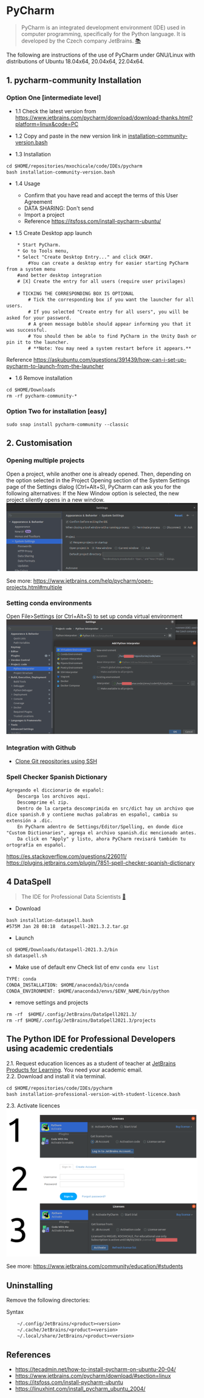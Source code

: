 # PyCharm
> PyCharm is an integrated development environment (IDE) used in computer programming, specifically for the Python language. 
> It is developed by the Czech company JetBrains. [:books:](https://en.wikipedia.org/wiki/PyCharm)  

The following are instructions of the use of PyCharm under GNU/Linux with distributions of Ubuntu 18.04x64, 20.04x64, 22.04x64.

## 1. pycharm-community Installation 

### Option One [intermediate level]

* 1.1 Check the latest version from 
 https://www.jetbrains.com/pycharm/download/download-thanks.html?platform=linux&code=PC
* 1.2 Copy and paste in the new version link in [installation-community-version.bash](installation-community-version.bash)

* 1.3 Installation
```
cd $HOME/repositories/mxochicale/code/IDEs/pycharm
bash installation-community-version.bash
```
* 1.4 Usage
  * Confirm that you have read and accept the terms of this User Agreement
  * DATA SHARING: Don't send 
  * Import a project
  * Reference https://itsfoss.com/install-pycharm-ubuntu/

* 1.5 Create Desktop app launch
```
    * Start PyCharm.
    * Go to Tools menu, 
    * Select "Create Desktop Entry..." and click OKAY.
    	#You can create a desktop entry for easier starting PyCharm from a system menu
	#and better desktop integration
	# [X] Create the entry for all users (require user privilages)
 	
	# TICKING THE CORRESPONDING BOX IS OPTIONAL
    	# Tick the corresponding box if you want the launcher for all users.
    	# If you selected "Create entry for all users", you will be asked for your password.
    	# A green message bubble should appear informing you that it was successful.
    	# You should then be able to find PyCharm in the Unity Dash or pin it to the launcher.
    	# **Note: You may need a system restart before it appears.**

```
Reference https://askubuntu.com/questions/391439/how-can-i-set-up-pycharm-to-launch-from-the-launcher

* 1.6 Remove installation
```
cd $HOME/Downloads
rm -rf pycharm-community-* 
```

### Option Two for installation [easy]
```
sudo snap install pycharm-community --classic
```

## 2. Customisation 
### Opening multiple projects
Open a project, while another one is already opened.
Then, depending on the option selected in the Project Opening section of the System Settings page of the Settings dialog (Ctrl+Alt+S), 
PyCharm can ask you for the following alternatives:
If the New Window option is selected, the new project silently opens in a new window.
![fig](figures/multiple-projects.png)

See more: https://www.jetbrains.com/help/pycharm/open-projects.html#multiple


### Setting conda environments
Open File>Settings (or Ctrl+Alt+S) to set up conda virtual environment
![fig](figures/setting-up-conda-env.png)

### Integration with Github 
* [Clone Git repositories using SSH](https://medium.com/@akshay.sinha/pycharm-integration-with-github-876510c6ca1f)


### Spell Checker Spanish Dictionary
```
Agregando el diccionario de español:
    Descarga los archivos aquí.
    Descomprime el zip.
    Dentro de la carpeta descomprimida en src/dict hay un archivo que dice spanish.0 y contiene muchas palabras en español, cambia su extensión a .dic.
    En PyCharm adentro de Settings/Editor/Spelling, en donde dice "Custom Dictionaries", agrega el archivo spanish.dic mencionado antes.
    Da click en "Apply" y listo, ahora PyCharm revisará también tu ortografía en español.
```
https://es.stackoverflow.com/questions/226011/    
https://plugins.jetbrains.com/plugin/7851-spell-checker-spanish-dictionary    

## 4 DataSpell 
> The IDE for Professional Data Scientists [:link:](https://www.jetbrains.com/dataspell/)
* Download
```
bash installation-dataspell.bash
#575M Jan 28 08:18  dataspell-2021.3.2.tar.gz
``` 

* Launch  
``` 
cd $HOME/Downloads/dataspell-2021.3.2/bin
sh dataspell.sh
```

* Make use of default env
Check list of env `conda env list`
``` 
TYPE: conda
CONDA_INSTALLATION: $HOME/anaconda3/bin/conda
CONDA_ENVIRONMENT: $HOME/anaconda3/envs/$ENV_NAME/bin/python
``` 

* remove settings and projects
```
rm -rf  $HOME/.config/JetBrains/DataSpell2021.3/
rm -rf $HOME/.config/JetBrains/DataSpell2021.3/projects
```


## The Python IDE for Professional Developers using academic credentials 

2.1. Request education licences as a student of teacher at [JetBrains Products for Learning](https://www.jetbrains.com/shop/eform/students). You need your academic email.  
2.2. Download and install it via terminal.  
``` 
cd $HOME/repositories/code/IDEs/pycharm
bash installation-professional-version-with-student-licence.bash 
```
2.3. Activate licences  
![figs](figures/licenses-pycharm-professional-v2021-3-2.png)  

See more: https://www.jetbrains.com/community/education/#students


## Uninstalling
Remove the following directories:

Syntax
```
    ~/.config/JetBrains/<product><version>
    ~/.cache/JetBrains/<product><version>
    ~/.local/share/JetBrains/<product><version>
```

## References
* https://tecadmin.net/how-to-install-pycharm-on-ubuntu-20-04/  
* https://www.jetbrains.com/pycharm/download/#section=linux  
* https://itsfoss.com/install-pycharm-ubuntu  
* https://linuxhint.com/install_pycharm_ubuntu_2004/   
